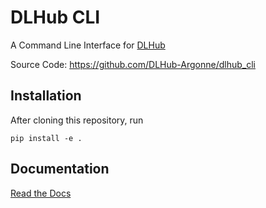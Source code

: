 DLHub CLI
=========


A Command Line Interface for [DLHub](https://dlhub.org)

Source Code: https://github.com/DLHub-Argonne/dlhub_cli


## Installation
After cloning this repository, run

```
pip install -e .
```

## Documentation
[Read the Docs](https://dlhub-cli.readthedocs.io/en/latest/genindex.html)
